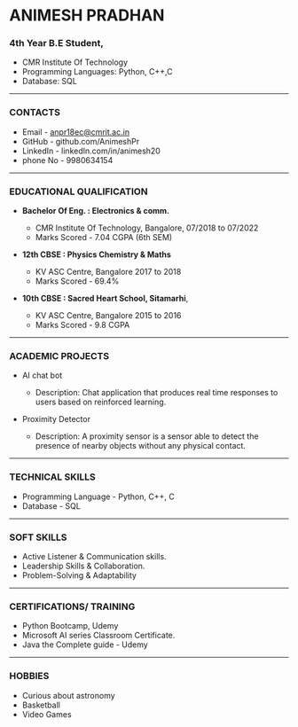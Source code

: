 # ANIMESH PRADHAN

### 4th Year B.E Student,

- CMR Institute Of Technology
- Programming Languages: Python, C++,C
- Database: SQL 

---

### CONTACTS

- Email - anpr18ec@cmrit.ac.in
- GitHub - github.com/AnimeshPr
- LinkedIn - linkedIn.com/in/animesh20
- phone No - 9980634154

---

### EDUCATIONAL QUALIFICATION

- **Bachelor Of Eng. : Electronics & comm.**
    - CMR Institute Of Technology, Bangalore, 07/2018 to 07/2022   
    - Marks Scored - 7.04  CGPA (6th SEM)
    
- **12th CBSE : Physics Chemistry & Maths** 
    - KV ASC Centre, Bangalore  2017 to 2018    
    - Marks Scored - 69.4%  
    
- **10th CBSE : Sacred Heart School, Sitamarhi**,
    - KV ASC Centre, Bangalore 2015 to 2016     
    - Marks Scored - 9.8  CGPA
    
---

### ACADEMIC PROJECTS

- AI chat bot
    - Description: Chat application that produces real time responses to users based on reinforced learning.
    
- Proximity Detector
    - Description: A proximity sensor is a sensor able to detect the presence of nearby objects without any physical contact.

---

### TECHNICAL SKILLS

- Programming Language - Python, C++, C
- Database - SQL

---

### SOFT SKILLS

- Active Listener & Communication skills.
- Leadership Skills & Collaboration.
- Problem-Solving & Adaptability

---


### CERTIFICATIONS/ TRAINING

- Python Bootcamp, Udemy
- Microsoft AI series Classroom Certificate.
- Java the Complete guide - Udemy

---

### HOBBIES

- Curious about astronomy
- Basketball
- Video Games


